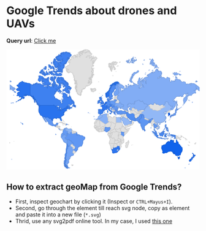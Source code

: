 # Google Trends about drones and UAVs

**Query url**: [Click me](https://trends.google.com/trends/explore?date=all&q=%2Fm%2F0g2bc,uas,dji,drone)

![](data/svgmap.svg)

## How to extract geoMap from Google Trends?

- First, inspect geochart by clicking it (Inspect or ``CTRL+Mayus+I``).
- Second, go through the element till reach svg node, copy as element and paste it into a new file (``*.svg``)
- Thrid, use any svg2pdf online tool. In my case, I used [this one](https://documento.online-convert.com/es/convertir/svg-a-pdf)
